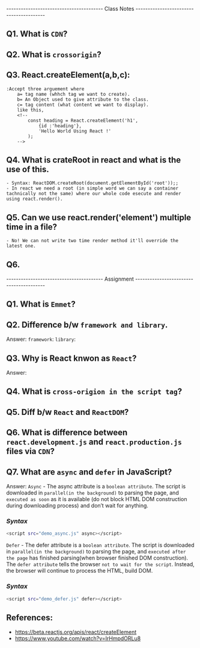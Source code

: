 ---------------------------------------- Class Notes ----------------------------------------

## Q1. What is `CDN`?

## Q2. What is `crossorigin`?

## Q3. React.createElement(a,b,c):
    :Accept three arguement where
        a= tag name (whhch tag we want to create).
        b= An Object used to give attribute to the class.
        c= tag content (what content we want to display).
        like this,
        <!--
            const heading = React.createElement('h1',
                {id :'heading'},
                'Hello World Using React !'
            );
        -->

## Q4. What is crateRoot in react and what is the use of this.

    - Syntax: ReactDOM.createRoot(document.getElementById('root'));;
    - In react we need a root (in simple word we can say a container tachnically not the same) where our whole code esecute and render using react.render().

## Q5. Can we use react.render('element') multiple time in a file?

    - No! We can not write two time render method it'll override the latest one.

## Q6.

---------------------------------------- Assignment ----------------------------------------

## Q1. What is `Emmet`?

## Q2. Difference b/w `framework and library`.

Answer: `framework`:
        `library`:

## Q3. Why is React knwon as `React`?
Answer:

## Q4. What is `cross-origion in the script tag`?

## Q5. Diff b/w `React` and `ReactDOM`?

## Q6. What is difference between `react.development.js` and `react.production.js` files via `CDN`?

## Q7. What are `async` and `defer` in JavaScript?
Answer: `Async` - The async attribute is a `boolean attribute`. The script is downloaded in `parallel(in the background)` to parsing the    page, and `executed as soon` as it is available (do not block HTML DOM construction during downloading process) and don’t wait for anything.
### _Syntax_
```sh
<script src="demo_async.js" async></script>
```

`Defer` - The defer attribute is a `boolean attribute`. The script is downloaded in `parallel(in the background)` to parsing the page, and `executed after the page` has finished parsing(when browser finished DOM construction). The `defer attribute` tells the browser `not to wait for the script`. Instead, the browser will continue to process the HTML, build DOM.
### _Syntax_
```sh
<script src="demo_defer.js" defer></script>
```

## References:
- https://beta.reactjs.org/apis/react/createElement
- https://www.youtube.com/watch?v=IrHmpdORLu8